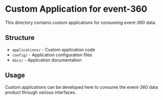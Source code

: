 # Custom Application for event-360

This directory contains custom applications for consuming event-360 data.

## Structure
- `applications/` - Custom application code
- `config/` - Application configuration files
- `docs/` - Application documentation

## Usage
Custom applications can be developed here to consume the event-360 data product through various interfaces.

